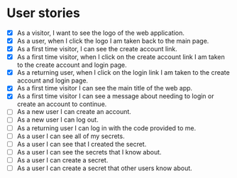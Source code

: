 # User stories

* [x] As a visitor, I want to see the logo of the web application.
* [x] As a user, when I click the logo I am taken back to the main page.
* [x] As a first time visitor, I can see the create account link.
* [x] As a first time visitor, when I click on the create account link I am  taken to the create account and login page.
* [x] As a returning user, when I click on the login link I am taken to the create account and login page.
* [x] As a first time visitor I can see the main title of the web app.
* [x] As a first time visitor I can see a message about needing to login or create an account to continue.
* [ ] As a new user I can create an account.
* [ ] As a new user I can log out.
* [ ] As a returning user I can log in with the code provided to me.
* [ ] As a user I can see all of my secrets.
* [ ] As a user I can see that I created the secret.
* [ ] As a user I can see the secrets that I know about.
* [ ] As a user I can create a secret.
* [ ] As a user I can create a secret that other users know about.
